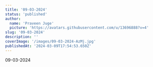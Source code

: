 ```yaml
---
title: '09-03-2024'
status: 'published'
author:
  name: 'Praveen Juge'
  picture: 'https://avatars.githubusercontent.com/u/13696888?v=4'
slug: '09-03-2024'
description: ''
coverImage: '/images/09-03-2024-AzMj.jpg'
publishedAt: '2024-03-09T17:54:53.650Z'
---
```


09-03-2024